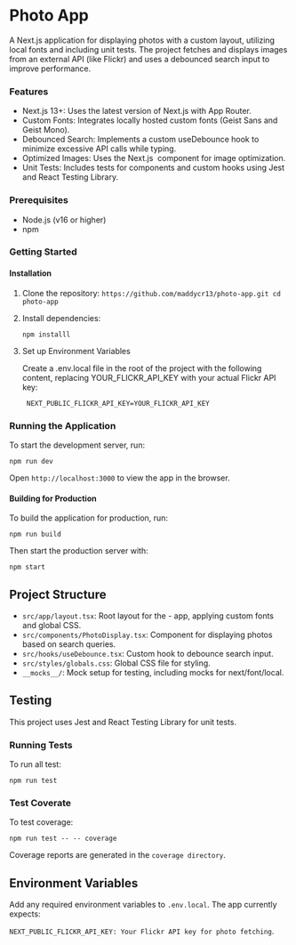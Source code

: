 # Photo App
A Next.js application for displaying photos with a custom layout, utilizing local fonts and including unit tests. The project fetches and displays images from an external API (like Flickr) and uses a debounced search input to improve performance.

### Features
- Next.js 13+: Uses the latest version of Next.js with App Router.
- Custom Fonts: Integrates locally hosted custom fonts (Geist Sans and Geist Mono).
- Debounced Search: Implements a custom useDebounce hook to minimize excessive API calls while typing.
- Optimized Images: Uses the Next.js <Image /> component for image optimization.
- Unit Tests: Includes tests for components and custom hooks using Jest and React Testing Library.

### Prerequisites
- Node.js (v16 or higher)
- npm 

### Getting Started

#### Installation

1. Clone the repository:
 `https://github.com/maddycr13/photo-app.git
   cd photo-app `

2. Install dependencies:

     ` npm installl `
3. Set up Environment Variables

    Create a .env.local file in the root of the project with the following content, replacing YOUR_FLICKR_API_KEY with your actual Flickr API key: 

   ` NEXT_PUBLIC_FLICKR_API_KEY=YOUR_FLICKR_API_KEY`


### Running the Application

To start the development server, run:

`npm run dev`

Open `http://localhost:3000` to view the app in the browser.

#### Building for Production
To build the application for production, run:

`npm run build`

Then start the production server with:

`npm start `

## Project Structure
- `src/app/layout.tsx`: Root layout for the - app, applying custom fonts and global CSS.
- `src/components/PhotoDisplay.tsx`: Component for displaying photos based on search queries.
- `src/hooks/useDebounce.tsx`: Custom hook to debounce search input.
- `src/styles/globals.css`: Global CSS file for styling.
- `__mocks__/`: Mock setup for testing, including mocks for next/font/local.

## Testing

This project uses Jest and React Testing Library for unit tests.

### Running Tests

To run all test: 
 
 `npm run test` 

### Test Coverate

To test coverage:

`npm run test -- -- coverage`

Coverage reports are generated in the `coverage directory`.

## Environment Variables
Add any required environment variables to `.env.local`. The app currently expects:

`NEXT_PUBLIC_FLICKR_API_KEY: Your Flickr API key for photo fetching`.
